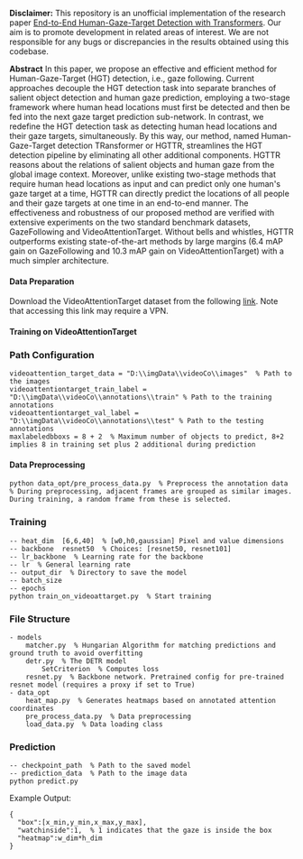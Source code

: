 

**Disclaimer:** This repository is an unofficial implementation of the research paper [End-to-End Human-Gaze-Target Detection with Transformers](https://arxiv.org/abs/2203.10433). Our aim is to promote development in related areas of interest. We are not responsible for any bugs or discrepancies in the results obtained using this codebase. 

**Abstract**
In this paper, we propose an effective and efficient method for Human-Gaze-Target (HGT) detection, i.e., gaze following. Current approaches decouple the HGT detection task into separate branches of salient object detection and human gaze prediction, employing a two-stage framework where human head locations must first be detected and then be fed into the next gaze target prediction sub-network. In contrast, we redefine the HGT detection task as detecting human head locations and their gaze targets, simultaneously. By this way, our method, named Human-Gaze-Target detection TRansformer or HGTTR, streamlines the HGT detection pipeline by eliminating all other additional components. HGTTR reasons about the relations of salient objects and human gaze from the global image context. Moreover, unlike existing two-stage methods that require human head locations as input and can predict only one human's gaze target at a time, HGTTR can directly predict the locations of all people and their gaze targets at one time in an end-to-end manner. The effectiveness and robustness of our proposed method are verified with extensive experiments on the two standard benchmark datasets, GazeFollowing and VideoAttentionTarget. Without bells and whistles, HGTTR outperforms existing state-of-the-art methods by large margins (6.4 mAP gain on GazeFollowing and 10.3 mAP gain on VideoAttentionTarget) with a much simpler architecture.


#### Data Preparation
Download the VideoAttentionTarget dataset from the following [link](https://www.dropbox.com/s/8ep3y1hd74wdjy5/videoattention.target.zip?dl=0). Note that accessing this link may require a VPN.

#### Training on VideoAttentionTarget

### Path Configuration
```plaintext
videoattention_target_data = "D:\\imgData\\videoCo\\images"  % Path to the images
videoattentiontarget_train_label = "D:\\imgData\\videoCo\\annotations\\train" % Path to the training annotations
videoattentiontarget_val_label = "D:\\imgData\\videoCo\\annotations\\test" % Path to the testing annotations
maxlabeledbboxs = 8 + 2  % Maximum number of objects to predict, 8+2 implies 8 in training set plus 2 additional during prediction
```

#### Data Preprocessing
```plaintext
python data_opt/pre_process_data.py  % Preprocess the annotation data
% During preprocessing, adjacent frames are grouped as similar images. During training, a random frame from these is selected.
```

### Training
```plaintext
-- heat_dim  [6,6,40]  % [w0,h0,gaussian] Pixel and value dimensions
-- backbone  resnet50  % Choices: [resnet50, resnet101]
-- lr_backbone  % Learning rate for the backbone
-- lr  % General learning rate
-- output_dir  % Directory to save the model
-- batch_size
-- epochs
python train_on_videoattarget.py  % Start training
```

### File Structure
```plaintext
- models
    matcher.py  % Hungarian Algorithm for matching predictions and ground truth to avoid overfitting
    detr.py  % The DETR model
        SetCriterion  % Computes loss
    resnet.py  % Backbone network. Pretrained config for pre-trained resnet model (requires a proxy if set to True)
- data_opt
    heat_map.py  % Generates heatmaps based on annotated attention coordinates
    pre_process_data.py  % Data preprocessing
    load_data.py  % Data loading class
```

### Prediction
```plaintext
-- checkpoint_path  % Path to the saved model
-- prediction_data  % Path to the image data
python predict.py
```

Example Output:
```plaintext
{
  "box":[x_min,y_min,x_max,y_max],
  "watchinside":1,  % 1 indicates that the gaze is inside the box
  "heatmap":w_dim*h_dim
}

